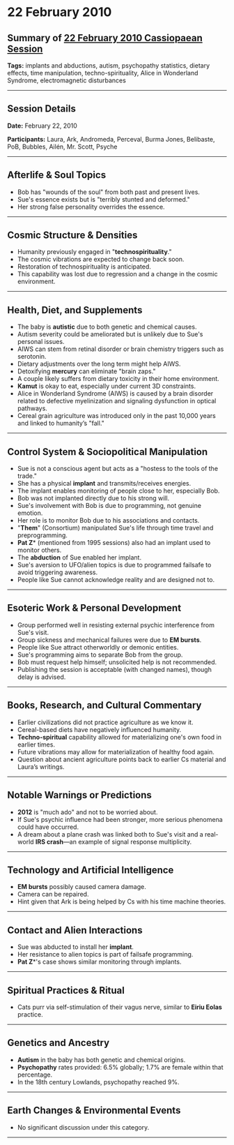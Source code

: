 # 22 February 2010

## Summary of [22 February 2010 Cassiopaean Session](https://cassiopaea.org/forum/threads/session-22-february-2010.16438/)

**Tags:** implants and abductions, autism, psychopathy statistics, dietary effects, time manipulation, techno-spirituality, Alice in Wonderland Syndrome, electromagnetic disturbances

---


## Session Details

**Date:** February 22, 2010

**Participants:** Laura, Ark, Andromeda, Perceval, Burma Jones, Belibaste, PoB, Bubbles, Ailén, Mr. Scott, Psyche

---


## Afterlife & Soul Topics

- Bob has "wounds of the soul" from both past and present lives.
- Sue's essence exists but is "terribly stunted and deformed."
- Her strong false personality overrides the essence.

---


## Cosmic Structure & Densities

- Humanity previously engaged in "**technospirituality**."
- The cosmic vibrations are expected to change back soon.
- Restoration of technospirituality is anticipated.
- This capability was lost due to regression and a change in the cosmic environment.

---


## Health, Diet, and Supplements

- The baby is **autistic** due to both genetic and chemical causes.
- Autism severity could be ameliorated but is unlikely due to Sue's personal issues.
- AIWS can stem from retinal disorder or brain chemistry triggers such as serotonin.
- Dietary adjustments over the long term might help AIWS.
- Detoxifying **mercury** can eliminate "brain zaps."
- A couple likely suffers from dietary toxicity in their home environment.
- **Kamut** is okay to eat, especially under current 3D constraints.
- Alice in Wonderland Syndrome (AIWS) is caused by a brain disorder related to defective myelinization and signaling dysfunction in optical pathways.
- Cereal grain agriculture was introduced only in the past 10,000 years and linked to humanity’s "fall."

---


## Control System & Sociopolitical Manipulation

- Sue is not a conscious agent but acts as a "hostess to the tools of the trade."
- She has a physical **implant** and transmits/receives energies.
- The implant enables monitoring of people close to her, especially Bob.
- Bob was not implanted directly due to his strong will.
- Sue's involvement with Bob is due to programming, not genuine emotion.
- Her role is to monitor Bob due to his associations and contacts.
- "**Them**" (Consortium) manipulated Sue's life through time travel and preprogramming.
- **Pat Z*** (mentioned from 1995 sessions) also had an implant used to monitor others.
- The **abduction** of Sue enabled her implant.
- Sue's aversion to UFO/alien topics is due to programmed failsafe to avoid triggering awareness.
- People like Sue cannot acknowledge reality and are designed not to.

---


## Esoteric Work & Personal Development

- Group performed well in resisting external psychic interference from Sue's visit.
- Group sickness and mechanical failures were due to **EM bursts**.
- People like Sue attract otherworldly or demonic entities.
- Sue's programming aims to separate Bob from the group.
- Bob must request help himself; unsolicited help is not recommended.
- Publishing the session is acceptable (with changed names), though delay is advised.

---


## Books, Research, and Cultural Commentary

- Earlier civilizations did not practice agriculture as we know it.
- Cereal-based diets have negatively influenced humanity.
- **Techno-spiritual** capability allowed for materializing one's own food in earlier times.
- Future vibrations may allow for materialization of healthy food again.
- Question about ancient agriculture points back to earlier Cs material and Laura’s writings.

---


## Notable Warnings or Predictions

- **2012** is "much ado" and not to be worried about.
- If Sue's psychic influence had been stronger, more serious phenomena could have occurred.
- A dream about a plane crash was linked both to Sue's visit and a real-world **IRS crash**—an example of signal response multiplicity.

---


## Technology and Artificial Intelligence

- **EM bursts** possibly caused camera damage.
- Camera can be repaired.
- Hint given that Ark is being helped by Cs with his time machine theories.

---


## Contact and Alien Interactions

- Sue was abducted to install her **implant**.
- Her resistance to alien topics is part of failsafe programming.
- **Pat Z***'s case shows similar monitoring through implants.

---


## Spiritual Practices & Ritual

- Cats purr via self-stimulation of their vagus nerve, similar to **Eiriu Eolas** practice.

---


## Genetics and Ancestry

- **Autism** in the baby has both genetic and chemical origins.
- **Psychopathy** rates provided: 6.5% globally; 1.7% are female within that percentage.
- In the 18th century Lowlands, psychopathy reached 9%.

---



## Earth Changes & Environmental Events

- No significant discussion under this category.

---


